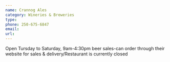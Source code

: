 ```yaml
---
name: Crannog Ales
category: Wineries & Breweries
type: 
phone: 250-675-6847
email: 
url: 
---
```


Open Tursday to Saturday, 9am-4:30pm beer sales-can order through their website for sales & delivery/Restaurant is currently closed